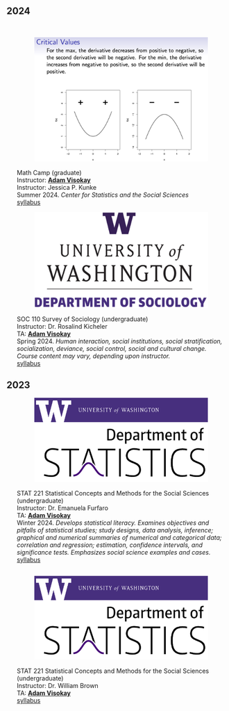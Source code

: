 <body>
    <div class="container">
        <h1></h1>
        <article>
            <br>
            <div class="publications">
                <h2 class="bibliography">2024</h2>
                <br>
                <ol class="bibliography">
                    <div class="row">
                        <div class="col-sm-2">
                            <figure>
                                <picture>
                                <img src="/assets/img/teaching_preview/crit_values.png" class="img-fluid rounded" alt="crit_values.png">
                                </picture>
                            </figure>
                        </div>
                        <div class="col-sm-10">
                            <div class="title">Math Camp (graduate)</div>
                            <div class="author">
                                Instructor: <u><strong>Adam Visokay</strong></u><br>
                                Instructor: Jessica P. Kunke
                            </div>
                            <div class="periodical">
                                Summer 2024. <em>Center for Statistics and the Social Sciences</em>
                            </div>
                            <div class="links">
                                <a href="/assets/teaching/mathcamp.html" class="btn btn-sm btn-outline-primary" target="_blank">syllabus</a>
                            </div>
                        </div>
                    </div>
                </ol>
                <ol class="bibliography">
                    <div class="row">
                        <div class="col-sm-2">
                            <figure>
                                <picture>
                                <img src="/assets/img/teaching_preview/uw_soc.png" class="img-fluid rounded" alt="uw_soc.png">
                                </picture>
                            </figure>
                        </div>
                        <div class="col-sm-10">
                            <div class="title">SOC 110 Survey of Sociology (undergraduate)</div>
                            <div class="author">
                                Instructor: Dr. Rosalind Kicheler<br>
                                TA: <u><strong>Adam Visokay</strong></u><br>
                            </div>
                            <div class="periodical">
                                Spring 2024. <em>Human interaction, social institutions, social stratification, socialization, deviance, social control, social and cultural change. Course content may vary, depending upon instructor.</em>
                            </div>
                            <div class="links">
                                <a href="/assets/teaching/soc110spr2024_syllabus.pdf" class="btn btn-sm btn-outline-primary" target="_blank">syllabus</a>
                            </div>
                        </div>
                    </div>
                </ol>
                <h2 class="bibliography">2023</h2>
                <ol class="bibliography">
                    <div class="row">
                        <div class="col-sm-2">
                            <figure>
                                <picture>
                                <img src="/assets/img/teaching_preview/uw_stats.png" class="img-fluid rounded" alt="uw_stats.png">
                                </picture>
                            </figure>
                        </div>
                        <div class="col-sm-10">
                            <div class="title">STAT 221 Statistical Concepts and Methods for the Social Sciences (undergraduate)</div>
                            <div class="author">
                                Instructor: Dr. Emanuela Furfaro <br>
                                TA: <u><strong>Adam Visokay</strong></u><br>
                            </div>
                            <div class="periodical">
                                Winter 2024. <em>Develops statistical literacy. Examines objectives and pitfalls of statistical studies; study designs, data analysis, inference; graphical and numerical summaries of numerical and categorical data; correlation and regression; estimation, confidence intervals, and significance tests. Emphasizes social science examples and cases.</em>
                            </div>
                            <div class="links">
                                <a href="/assets/teaching/stat221winter2024_syllabus.pdf" class="btn btn-sm btn-outline-primary" target="_blank">syllabus</a>
                            </div>
                        </div>
                    </div>
                </ol>
                <h2 class="bibliography"></h2>
                <ol class="bibliography">
                    <div class="row">
                        <div class="col-sm-2">
                            <figure>
                                <picture>
                                <img src="/assets/img/teaching_preview/uw_stats.png" class="img-fluid rounded" alt="uw_stats.png">
                                </picture>
                            </figure>
                        </div>
                        <div class="col-sm-10">
                            <div class="title">STAT 221 Statistical Concepts and Methods for the Social Sciences (undergraduate)</div>
                            <div class="author">
                                Instructor: Dr. William Brown <br>
                                TA: <u><strong>Adam Visokay</strong></u><br>
                            </div>
                            <div class="links">
                                <a href="/assets/teaching/stat221fall2024_syllabus.pdf" class="btn btn-sm btn-outline-primary" target="_blank">syllabus</a>
                            </div>
                        </div>
                    </div>
                </ol>
                <!-- <h2 class="bibliography"></h2>
                <ol class="bibliography">
                    <div class="row">
                        <div class="col-sm-2">
                            <figure>
                                <picture>
                                    <img src="/assets/img/publication_preview/ard.png" class="img-fluid rounded" alt="ard.png">
                                </picture>
                            </figure>
                        </div>
                        <div class="col-sm-10">
                            <div class="title">Aggregated Relational Data Primer</div>
                            <div class="author">
                                <u><strong>Adam Visokay</strong></u>
                            </div>
                            <div class="links">
                                <a href="https://avisokay.shinyapps.io/uw_ard_viz/" class="btn btn-sm btn-outline-primary" target="_blank">html</a>
                            </div>
                        </div>
                    </div>
                </ol> -->
            </div>
        </article>


